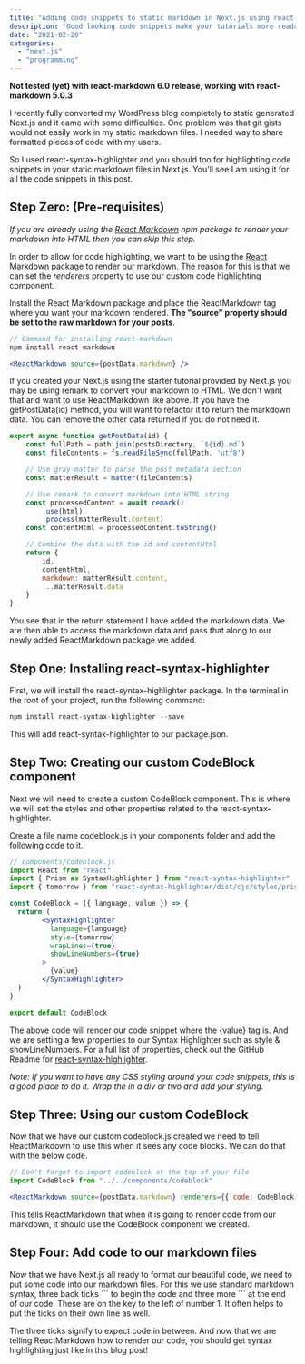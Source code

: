 ```yaml
---
title: "Adding code snippets to static markdown in Next.js using react-syntax-highlighter"
description: "Good looking code snippets make your tutorials more readable and easier for others to follow. Here we look at using react-syntax-highlighter to provide beautiful code highlighting in our static Next.js sites"
date: "2021-02-20"
categories: 
  - "next.js"
  - "programming"
---
```


**Not tested (yet) with react-markdown 6.0 release, working with react-markdown 5.0.3**

I recently fully converted my WordPress blog completely to static generated Next.js and it came with some difficulties. One problem was that git gists would not easily work in my static markdown files. I needed way to share formatted pieces of code with my users. 

So I used react-syntax-highlighter and you should too for highlighting code snippets in your static markdown files in Next.js. You'll see I am using it for all the code snippets in this post. 

## Step Zero: (Pre-requisites)

*If you are already using the [React Markdown](https://github.com/remarkjs/react-markdown)* *npm package to render your markdown into HTML then you can skip this step.* 

In order to allow for code highlighting, we want to be using the [React Markdown](https://github.com/remarkjs/react-markdown) package to render our markdown. The reason for this is that we can set the *renderers* property to use our custom code highlighting component. 

Install the React Markdown package and place the ReactMarkdown tag where you want your markdown rendered. **The "source" property should be set to the raw markdown for your posts**.

```jsx
// Command for installing react-markdown
npm install react-markdown 
```

```jsx
<ReactMarkdown source={postData.markdown} />
```

If you created your Next.js using the starter tutorial provided by Next.js you may be using remark to convert your markdown to HTML. We don't want that and want to use ReactMarkdown like above. If you have the getPostData(id) method, you will want to refactor it to return the markdown data. You can remove the other data returned if you do not need it.

```jsx
export async function getPostData(id) {
    const fullPath = path.join(postsDirectory, `${id}.md`)
    const fileContents = fs.readFileSync(fullPath, 'utf8')

    // Use gray-matter to parse the post metadata section
    const matterResult = matter(fileContents)

    // Use remark to convert markdown into HTML string
    const processedContent = await remark()
        .use(html)
        .process(matterResult.content)
    const contentHtml = processedContent.toString()

    // Combine the data with the id and contentHtml
    return {
        id,
        contentHtml,
        markdown: matterResult.content,
        ...matterResult.data
    }
}
```

You see that in the return statement I have added the markdown data. We are then able to access the markdown data and pass that along to our newly added ReactMarkdown package we added. 

## Step One: Installing react-syntax-highlighter

First, we will install the react-syntax-highlighter package. In the terminal in the root of your project, run the following command:

```jsx
npm install react-syntax-highlighter --save
```

This will add react-syntax-highlighter to our package.json. 

## Step Two: Creating our custom CodeBlock component

Next we will need to create a custom CodeBlock component. This is where we will set the styles and other properties related to the react-syntax-highlighter. 

Create a file name codeblock.js in your components folder and add the following code to it.

```jsx
// components/codeblock.js
import React from "react"
import { Prism as SyntaxHighlighter } from "react-syntax-highlighter"
import { tomorrow } from "react-syntax-highlighter/dist/cjs/styles/prism"

const CodeBlock = ({ language, value }) => {
  return (
        <SyntaxHighlighter
          language={language}
          style={tomorrow}
          wrapLines={true}
          showLineNumbers={true}
        >
          {value}
        </SyntaxHighlighter>
  )
}

export default CodeBlock
```

The above code will render our code snippet where the {value} tag is. And we are setting a few properties to our Syntax Highlighter such as style & showLineNumbers. For a full list of properties, check out the GitHub Readme for [react-syntax-highlighter](https://github.com/react-syntax-highlighter/react-syntax-highlighter). 

*Note: If you want to have any CSS styling around your code snippets, this is a good place to do it. Wrap the <SyntaxHighlighter> in a div or two and add your styling.* 

## Step Three: Using our custom CodeBlock

Now that we have our custom codeblock.js created we need to tell ReactMarkdown to use this when it sees any code blocks. We can do that with the below code.

```jsx
// Don't forget to import codeblock at the top of your file
import CodeBlock from "../../components/codeblock"

<ReactMarkdown source={postData.markdown} renderers={{ code: CodeBlock }} />
```

This tells ReactMarkdown that when it is going to render code from our markdown, it should use the CodeBlock component we created. 

## Step Four: Add code to our markdown files

Now that we have Next.js all ready to format our beautiful code, we need to put some code into our markdown files. For this we use standard markdown syntax, three back ticks \`\`\` to begin the code and three more \`\`\` at the end of our code. These are on the key to the left of number 1. It often helps to put the ticks on their own line as well.

The three ticks signify to expect code in between. And now that we are telling ReactMarkdown how to render our code, you should get syntax highlighting just like in this blog post!